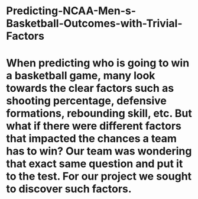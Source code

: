 # Predicting-NCAA-Men-s-Basketball-Outcomes-with-Trivial-Factors
# When predicting who is going to win a basketball game, many look towards the clear factors such as shooting percentage, defensive formations, rebounding skill, etc. But what if there were different factors that impacted the chances a team has to win? Our team was wondering that exact same question and put it to the test. For our project we sought to discover such factors.
